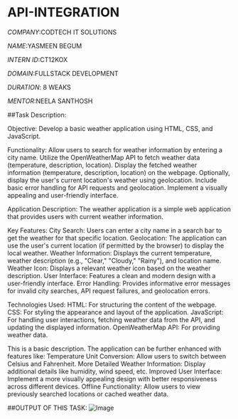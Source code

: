 # API-INTEGRATION

*COMPANY*:CODTECH IT SOLUTIONS

*NAME*:YASMEEN BEGUM

*INTERN ID*:CT12KOX

*DOMAIN*:FULLSTACK DEVELOPMENT

*DURATION*: 8 WEAKS

*MENTOR*:NEELA SANTHOSH

##Task Description:

Objective: Develop a basic weather application using HTML, CSS, and JavaScript.

Functionality:
Allow users to search for weather information by entering a city name.
Utilize the OpenWeatherMap API to fetch weather data (temperature, description, location).
Display the fetched weather information (temperature, description, location) on the webpage.
Optionally, display the user's current location's weather using geolocation.
Include basic error handling for API requests and geolocation.
Implement a visually appealing and user-friendly interface.

Application Description:
The weather application is a simple web application that provides users with current weather information.

Key Features:
City Search: Users can enter a city name in a search bar to get the weather for that specific location.
Geolocation: The application can use the user's current location (if permitted by the browser) to display the local weather.
Weather Information: Displays the current temperature, weather description (e.g., "Clear," "Cloudy," "Rainy"), and location name.
Weather Icon: Displays a relevant weather icon based on the weather description.
User Interface: Features a clean and modern design with a user-friendly interface.
Error Handling: Provides informative error messages for invalid city searches, API request failures, and geolocation errors.

Technologies Used:
HTML: For structuring the content of the webpage.
CSS: For styling the appearance and layout of the application.
JavaScript: For handling user interactions, fetching weather data from the API, and updating the displayed information.
OpenWeatherMap API: For providing weather data.

 This is a basic description. The application can be further enhanced with features like:
Temperature Unit Conversion: Allow users to switch between Celsius and Fahrenheit.
More Detailed Weather Information: Display additional details like humidity, wind speed, etc.
Improved User Interface: Implement a more visually appealing design with better responsiveness across different devices.
Offline Functionality: Allow users to view previously searched locations or cached weather data.


##OUTPUT OF THIS TASK: ![Image](https://github.com/user-attachments/assets/acc5b00e-49f6-4245-ae61-d6b778832ce6)

